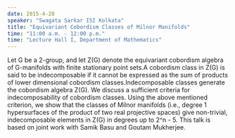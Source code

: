 ```yaml
---
date: 2015-4-28
speaker: "Swagata Sarkar ISI Kolkata"
title: "Equivariant Cobordism Classes of Milnor Manifolds"
time: "11:00 a.m. - 12:00 p.m." 
time: "Lecture Hall I, Department of Mathematics"
---
```

Let G be a 2-group, and let Z(G) denote the equivariant cobordism
algebra of G-manifolds with finite stationary point sets.A cobordism class
in Z(G) is said to be indecomposable if it cannot be expressed as the sum
of products of lower dimensional cobordism classes.Indecomposable classes
generate the cobordism algebra Z(G). We discuss a sufficient criteria for
indecomposability of cobordism classes.
Using the above mentioned criterion, we show that the classes of Milnor
manifolds (i.e., degree 1 hypersurfaces of the product of two real
projective spaces) give non-trivial, indecomposable elements in Z(G) in
degrees up to 2^n - 5.
This talk is based on joint work with Samik Basu and Goutam Mukherjee.
